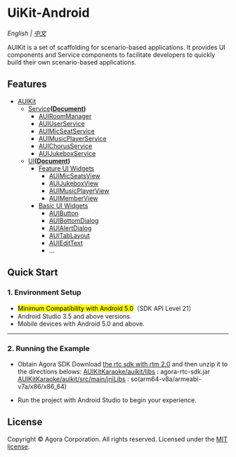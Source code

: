 # UiKit-Android

*English | [中文](README.zh.md)*

AUIKit is a set of scaffolding for scenario-based applications. It provides UI components and Service components to facilitate developers to quickly build their own scenario-based applications.

## Features
- [AUIKit](auikit)
  - [Service](auikit/src/main/java/io/agora/auikit/service)**([Document](doc/AUIKit-Service.md))**
    - [AUIRoomManager](auikit/src/main/java/io/agora/auikit/service/IAUIRoomManager.java)
    - [AUIUserService](auikit/src/main/java/io/agora/auikit/service/IAUIUserService.java)
    - [AUIMicSeatService](auikit/src/main/java/io/agora/auikit/service/IAUIMicSeatService.java)
    - [AUIMusicPlayerService](auikit/src/main/java/io/agora/auikit/service/IAUIMusicPlayerService.java)
    - [AUIChorusService](auikit/src/main/java/io/agora/auikit/service/IAUIChorusService.java)
    - [AUIJukeboxService](auikit/src/main/java/io/agora/auikit/service/IAUIJukeboxService.java)
  - [UI](auikit/src/main/java/io/agora/auikit/ui)**([Document](doc/AUIKit-UI.md))**
    - [Feature UI Widgets](auikit/src/main/java/io/agora/auikit/ui)
      - [AUIMicSeatsView](auikit/src/main/java/io/agora/auikit/ui/micseats/IMicSeatsView.java)
      - [AUIJukeboxView](auikit/src/main/java/io/agora/auikit/ui/jukebox/IAUIJukeboxView.java)
      - [AUIMusicPlayerView](auikit/src/main/java/io/agora/auikit/ui/musicplayer/IMusicPlayerView.java)
      - [AUIMemberView](auikit/src/main/java/io/agora/auikit/ui/member/IMemberListView.java)
    - [Basic UI Widgets](auikit/src/main/java/io/agora/auikit/ui/basic)
      - [AUIButton](auikit/src/main/java/io/agora/auikit/ui/basic/AUIButton.java)
      - [AUIBottomDialog](auikit/src/main/java/io/agora/auikit/ui/basic/AUIBottomDialog.java)
      - [AUIAlertDialog](auikit/src/main/java/io/agora/auikit/ui/basic/AUIAlertDialog.java)
      - [AUITabLayout](auikit/src/main/java/io/agora/auikit/ui/basic/AUITabLayout.java)
      - [AUIEditText](auikit/src/main/java/io/agora/auikit/ui/basic/AUIEditText.java)
      - ...

## Quick Start

### 1. Environment Setup

- <mark>Minimum Compatibility with Android 5.0</mark>（SDK API Level 21）
- Android Studio 3.5 and above versions.
- Mobile devices with Android 5.0 and above.

---

### 2. Running the Example
- Obtain Agora SDK
  Download [the rtc sdk with rtm 2.0](https://download.agora.io/null/Agora_Native_SDK_for_Android_rel.v4.1.1.30_49294_FULL_20230512_1606_264137.zip) and then unzip it to the directions belows:
  [AUIKitKaraoke/auikit/libs](auikit/libs) : agora-rtc-sdk.jar
  [AUIKitKaraoke/auikit/src/main/jniLibs](auikit/src/main/jniLibs) : so(arm64-v8a/armeabi-v7a/x86/x86_64)

- Run the project with Android Studio to begin your experience.

## License
Copyright © Agora Corporation. All rights reserved.
Licensed under the [MIT license](../LICENSE).